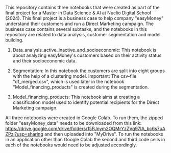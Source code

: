 This repository contains three notebooks that were created as part of the final project for a Master in Data Science & AI at Nuclio Digital School (2024). This final project is a business case to help company "easyMoney" 
understand their customers and run a Direct Marketing campaign. The business case contains several subtasks, and the notebooks in this repository are related to data analysis, customer segmentation and model building.

1) Data_analysis_active_inactive_and_socioeconomic:
This notebook is about analyzing easyMoney's customers based on their activity status and their socioeconomic data.

2) Segmentation:
In this notebook the customers are split into eight groups with the help of a clustering model. Important: The csv-file "df_merged.csv", which is used later in the notebook "Model_financing_products"
is created during the segmentation.

3) Model_financing_products:
This notebook aims at creating a classification model used to identify potential recipients for the Direct Marketing campaign.

All three notebooks were created in Google Colab. To run them, the zipped folder "easyMoney_data" needs to be downloaded from this link: https://drive.google.com/drive/folders/15PJnym2OQMrYzZVq97IA_bc6s7uAZPzj?usp=sharing and then uploaded into "MyDrive". To run the notebooks in an application other than Google Colab the second and third code cells in each of the notebooks would need to be adjusted accordingly.
